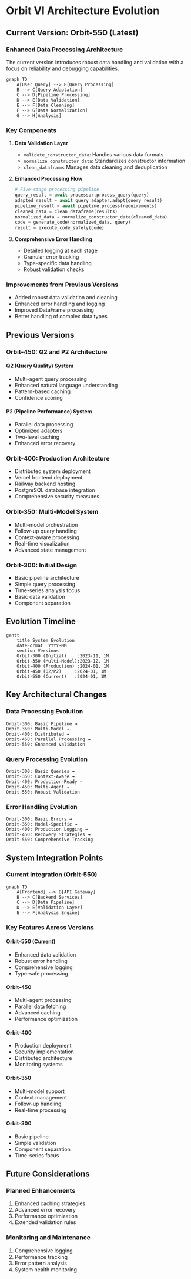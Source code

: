 # Orbit VI Architecture Evolution

## Current Version: Orbit-550 (Latest)

### Enhanced Data Processing Architecture
The current version introduces robust data handling and validation with a focus on reliability and debugging capabilities.

```mermaid
graph TD
    A[User Query] --> B[Query Processing]
    B --> C[Query Adaptation]
    C --> D[Pipeline Processing]
    D --> E[Data Validation]
    E --> F[Data Cleaning]
    F --> G[Data Normalization]
    G --> H[Analysis]
```

### Key Components
1. **Data Validation Layer**
   - `validate_constructor_data`: Handles various data formats
   - `normalize_constructor_data`: Standardizes constructor information
   - `clean_dataframe`: Manages data cleaning and deduplication

2. **Enhanced Processing Flow**
   ```python
   # Five-stage processing pipeline
   query_result = await processor.process_query(query)
   adapted_result = await query_adapter.adapt(query_result)
   pipeline_result = await pipeline.process(requirements)
   cleaned_data = clean_dataframe(results)
   normalized_data = normalize_constructor_data(cleaned_data)
   code = generate_code(normalized_data, query)
   result = execute_code_safely(code)
   ```

3. **Comprehensive Error Handling**
   - Detailed logging at each stage
   - Granular error tracking
   - Type-specific data handling
   - Robust validation checks

### Improvements from Previous Versions
- Added robust data validation and cleaning
- Enhanced error handling and logging
- Improved DataFrame processing
- Better handling of complex data types

## Previous Versions

### Orbit-450: Q2 and P2 Architecture

#### Q2 (Query Quality) System
- Multi-agent query processing
- Enhanced natural language understanding
- Pattern-based caching
- Confidence scoring

#### P2 (Pipeline Performance) System
- Parallel data processing
- Optimized adapters
- Two-level caching
- Enhanced error recovery

### Orbit-400: Production Architecture
- Distributed system deployment
- Vercel frontend deployment
- Railway backend hosting
- PostgreSQL database integration
- Comprehensive security measures

### Orbit-350: Multi-Model System
- Multi-model orchestration
- Follow-up query handling
- Context-aware processing
- Real-time visualization
- Advanced state management

### Orbit-300: Initial Design
- Basic pipeline architecture
- Simple query processing
- Time-series analysis focus
- Basic data validation
- Component separation

## Evolution Timeline

```mermaid
gantt
    title System Evolution
    dateFormat  YYYY-MM
    section Versions
    Orbit-300 (Initial)    :2023-11, 1M
    Orbit-350 (Multi-Model):2023-12, 1M
    Orbit-400 (Production) :2024-01, 1M
    Orbit-450 (Q2/P2)     :2024-01, 1M
    Orbit-550 (Current)   :2024-01, 1M
```

## Key Architectural Changes

### Data Processing Evolution
```
Orbit-300: Basic Pipeline → 
Orbit-350: Multi-Model → 
Orbit-400: Distributed → 
Orbit-450: Parallel Processing → 
Orbit-550: Enhanced Validation
```

### Query Processing Evolution
```
Orbit-300: Basic Queries → 
Orbit-350: Context-Aware → 
Orbit-400: Production-Ready → 
Orbit-450: Multi-Agent → 
Orbit-550: Robust Validation
```

### Error Handling Evolution
```
Orbit-300: Basic Errors → 
Orbit-350: Model-Specific → 
Orbit-400: Production Logging → 
Orbit-450: Recovery Strategies → 
Orbit-550: Comprehensive Tracking
```

## System Integration Points

### Current Integration (Orbit-550)
```mermaid
graph TD
    A[Frontend] --> B[API Gateway]
    B --> C[Backend Services]
    C --> D[Data Pipeline]
    D --> E[Validation Layer]
    E --> F[Analysis Engine]
```

### Key Features Across Versions

#### Orbit-550 (Current)
- Enhanced data validation
- Robust error handling
- Comprehensive logging
- Type-safe processing

#### Orbit-450
- Multi-agent processing
- Parallel data fetching
- Advanced caching
- Performance optimization

#### Orbit-400
- Production deployment
- Security implementation
- Distributed architecture
- Monitoring systems

#### Orbit-350
- Multi-model support
- Context management
- Follow-up handling
- Real-time processing

#### Orbit-300
- Basic pipeline
- Simple validation
- Component separation
- Time-series focus

## Future Considerations

### Planned Enhancements
1. Enhanced caching strategies
2. Advanced error recovery
3. Performance optimization
4. Extended validation rules

### Monitoring and Maintenance
1. Comprehensive logging
2. Performance tracking
3. Error pattern analysis
4. System health monitoring 